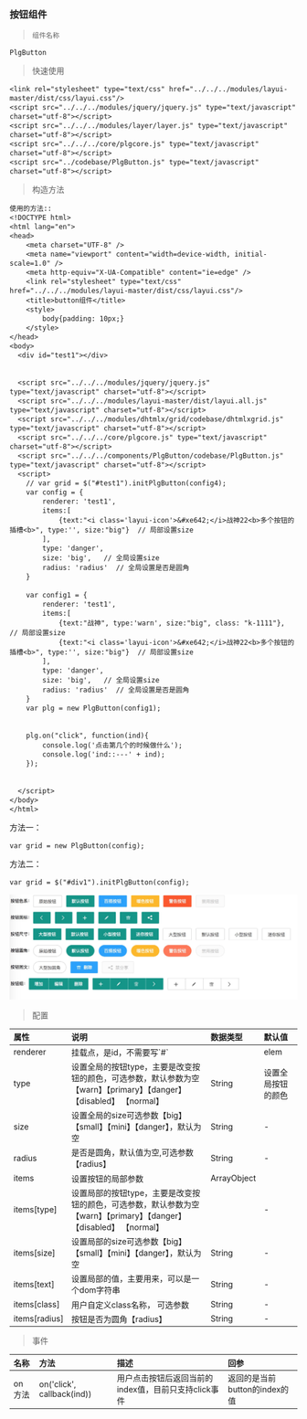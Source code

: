 ### 按钮组件

> ```
> 组件名称
> ```

```
PlgButton
```

> 快速使用

```
<link rel="stylesheet" type="text/css" href="../../../modules/layui-master/dist/css/layui.css"/>
<script src="../../../modules/jquery/jquery.js" type="text/javascript" charset="utf-8"></script>
<script src="../../../modules/layer/layer.js" type="text/javascript" charset="utf-8"></script>
<script src="../../../core/plgcore.js" type="text/javascript" charset="utf-8"></script>
<script src="../codebase/PlgButton.js" type="text/javascript" charset="utf-8"></script>
```

> 构造方法

```
使用的方法::
<!DOCTYPE html>
<html lang="en">
<head>
    <meta charset="UTF-8" />
    <meta name="viewport" content="width=device-width, initial-scale=1.0" />
    <meta http-equiv="X-UA-Compatible" content="ie=edge" />
    <link rel="stylesheet" type="text/css" href="../../../modules/layui-master/dist/css/layui.css"/>
    <title>button组件</title>
    <style>
        body{padding: 10px;}
    </style>
</head>
<body>
  <div id="test1"></div>


  <script src="../../../modules/jquery/jquery.js" type="text/javascript" charset="utf-8"></script>
  <script src="../../../modules/layui-master/dist/layui.all.js" type="text/javascript" charset="utf-8"></script>
  <script src="../../../modules/dhtmlx/grid/codebase/dhtmlxgrid.js" type="text/javascript" charset="utf-8"></script>
  <script src="../../../core/plgcore.js" type="text/javascript" charset="utf-8"></script>
  <script src="../../../components/PlgButton/codebase/PlgButton.js" type="text/javascript" charset="utf-8"></script>
  <script>    
    // var grid = $("#test1").initPlgButton(config4);
    var config = {
        renderer: 'test1',
        items:[
            {text:"<i class='layui-icon'>&#xe642;</i>战神22<b>多个按钮的插槽<b>", type:'', size:"big"}  // 局部设置size
        ],
        type: 'danger',
        size: 'big',   // 全局设置size
        radius: 'radius'  // 全局设置是否是圆角
    }

    var config1 = {
        renderer: 'test1',
        items:[
            {text:"战神", type:'warn', size:"big", class: "k-1111"},   // 局部设置size
            {text:"<i class='layui-icon'>&#xe642;</i>战神22<b>多个按钮的插槽<b>", type:'', size:"big"}  // 局部设置size
        ],
        type: 'danger',
        size: 'big',   // 全局设置size
        radius: 'radius'  // 全局设置是否是圆角
    }
    var plg = new PlgButton(config1);


    plg.on("click", function(ind){
        console.log('点击第几个的时候做什么');
        console.log('ind::---' + ind);
    });


  </script>
</body>
</html>
```

方法一：

```
var grid = new PlgButton(config);
```

方法二：

```
var grid = $("#div1").initPlgButton(config);
```

![](/assets/plgbtn.png)

> 配置

| 属性 | 说明 | 数据类型 | 默认值 |
| :--- | :--- | :--- | :--- |
| renderer | 挂载点，是id，不需要写\`\#\` |  | elem |
| type | 设置全局的按钮type，主要是改变按钮的颜色，可选参数，默认参数为空【warn】【primary】【danger】【disabled】  【normal】 | String | 设置全局按钮的颜色 |
| size | 设置全局的size可选参数【big】【small】【mini】【danger】，默认为空 | String | - |
| radius | 是否是圆角，默认值为空,可选参数【radius】 | String | - |
| items | 设置按钮的局部参数 | ArrayObject |  |
| items\[type\] | 设置局部的按钮type，主要是改变按钮的颜色，可选参数，默认参数为空【warn】【primary】【danger】【disabled】  【normal】 |  | - |
| items\[size\] | 设置局部的size可选参数【big】【small】【mini】【danger】，默认为空 | String | - |
| items\[text\] | 设置局部的值，主要用来，可以是一个dom字符串 | String | - |
| items\[class\] | 用户自定义class名称， 可选参数 | String | - |
| items\[radius\] | 按钮是否为圆角【radius】 | String | - |

> 事件

| 名称 | 方法 | 描述 | 回参 |
| :--- | :--- | :--- | :--- |
| on 方法 | on\('click', callback\(ind\)\) | 用户点击按钮后返回当前的index值，目前只支持click事件 | 返回的是当前button的index的值 |




